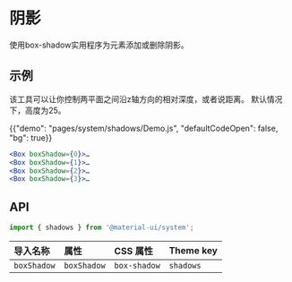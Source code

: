 # 阴影

<p class="description">使用box-shadow实用程序为元素添加或删除阴影。</p>

## 示例

该工具可以让你控制两平面之间沿z轴方向的相对深度，或者说距离。 默认情况下，高度为25。

{{"demo": "pages/system/shadows/Demo.js", "defaultCodeOpen": false, "bg": true}}

```jsx
<Box boxShadow={0}>…
<Box boxShadow={1}>…
<Box boxShadow={2}>…
<Box boxShadow={3}>…
```

## API

```js
import { shadows } from '@material-ui/system';
```

| 导入名称        | 属性          | CSS 属性       | Theme key |
|:----------- |:----------- |:------------ |:--------- |
| `boxShadow` | `boxShadow` | `box-shadow` | `shadows` |